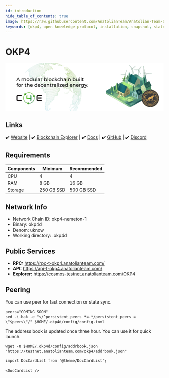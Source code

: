 ```yaml
---
id: introduction
hide_table_of_contents: true
image: https://raw.githubusercontent.com/AnatolianTeam/Anatolian-Team-Services/main/docs/Testnet/Cosmos-Ecosystem/okp4/img/OKP4-Service-Cover.jpg
keywords: [okp4, open knowledge protocol, installation, snapshot, statesync, update]
---
```

# OKP4 

![Chain4Energy](./img/OKP4-Service.jpg)

## Links
 ✔️ [Website](https://c4e.io/) |
 ✔️ [Blockchain Explorer](https://cosmos-testnet.anatolianteam.com/Chain4Energy) |
 ✔️ [Docs](https://docs.c4e.io/) |
 ✔️ [GitHub](https://github.com/chain4energy) |
 ✔️ [Discord](https://discord.gg/chain4energy)

## Requirements

| Components | Minimum | **Recommended** |
| ------------ | ------------ | ------------ |
| CPU |	4 | 4 |
| RAM	| 8 GB | 16 GB |
| Storage	| 250 GB SSD | 500 GB SSD |

## Network Info 

* Network Chain ID: okp4-nemeton-1
* Binary: okp4d
* Denom: uknow
* Working directory: .okp4d

## Public Services
* **RPC:** https://rpc-t-okp4.anatolianteam.com/ 
* **API:** https://api-t-okp4.anatolianteam.com/ 
* **Explorer:** https://cosmos-testnet.anatolianteam.com/OKP4

## Peering
You can use peer for fast connection or state sync.
```shell
peers="COMING SOON"
sed -i.bak -e "s/^persistent_peers *=.*/persistent_peers = \"$peers\"/" $HOME/.okp4d/config/config.toml
```
The address book is updated once three hour. You can use it for quick launch.
```shell
wget -O $HOME/.okp4d/config/addrbook.json "https://testnet.anatolianteam.com/okp4/addrbook.json"
```

```mdx-code-block
import DocCardList from '@theme/DocCardList';

<DocCardList />
```
